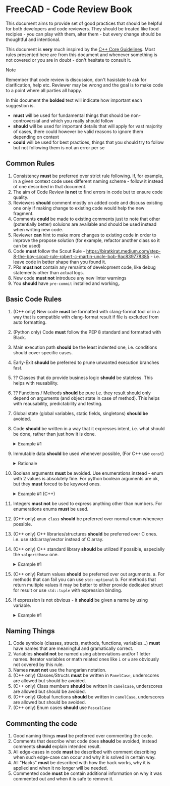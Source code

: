 # FreeCAD - Code Review Book

This document aims to provide set of good practices that should be helpful for both developers and code reviewers. They should be treated like food recipies - you can play with them, alter them - but every change should be thoughtful and intentional.

This document is __very__ much inspired by the [C++ Core Guidelines](https://isocpp.github.io/CppCoreGuidelines/CppCoreGuidelines).
Most rules presented here are from this document and whenever something is not covered or you are in doubt - 
don't hesitate to consult it. 

> [!NOTE]  
> Remember that code review is discussion, don't hasistate to ask for clarification, help etc. Reviewer may be wrong and the goal is to make code to a point where all parties all happy.

In this document the **bolded** text will indicate how important each suggestion is. 
 - **must** will be used for fundamental things that should be non-controversial and which you really should follow
 - **should** will be used for important details that will apply for vast majority of cases, there could however be valid reasons to ignore them depending on context
 - **could** will be used for best practices, things that you should try to follow but not following them is not an error per se

## Common Rules
1. Consistency **must** be preferred over strict rule following. If, for example, in a given context code uses different naming scheme - follow it instead of one described in that document.
2. The aim of Code Review **is not** to find errors in code but to ensure code quality.
3. Reviewers **should** comment mostly on added code and discuss existing one only if making change to existing code would help the new fragment.
4. Comments **could** be made to existing comments just to note that other (potentially better) soluions are available and should be used instead when writing new code.
5. Reviewer **can** hint to make more changes to existing code in order to improve the propose solution (for example, refactor another class so it can be used)
6. Code **must** follow the Scout Rule - https://biratkirat.medium.com/step-8-the-boy-scout-rule-robert-c-martin-uncle-bob-9ac839778385 - i.e. leave code in better shape than you found it.
7. PRs **must not** contain any remaints of development code, like debug statements other than actual logs.
8. New code **must not** introduce any new linter warnings
9. You **should** have `pre-commit` installed and working,.

## Basic Code Rules
1. (C++ only) New code **must** be formatted with clang-format tool or in a way that is compatible with clang-format result if file is excluded from auto formatting.
1. (Python only) Code **must** follow the PEP 8 standard and formatted with Black.
3. Main execution path **should** be the least indented one, i.e. conditions should cover specific cases.
4. Early-Exit **should** be preferred to prune unwanted execution branches fast.
5. ?? Classes that do provide business logic **should** be stateless. This helps with reusability.
6. ?? Functions / Methods **should** be pure i.e. they result should only depend on arguments (and object state in case of method). This helps with reausability, predictability and testing.
7. Global state (global variables, static fields, singletons) **should be** avoided.
8. Code **should** be written in a way that it expresses intent, i.e. what should be done, rather than just how it is done. 
    <details>
        <summary>Example #1</summary>
        Consider this code:
        ```c++
            void setOverlayMode(OverlayMode mode)
            {
                // ... some code ...

                QDockWidget *dock = nullptr;
                
                for (auto w = qApp->widgetAt(QCursor::pos()); w; w = w->parentWidget()) {
                    dock = qobject_cast<QDockWidget*>(w);
                    if (dock) {
                        break;
                    }
                    auto tabWidget = qobject_cast<OverlayTabWidget*>(w);
                    if (tabWidget) {
                        dock = tabWidget->currentDockWidget();
                        if (dock) {
                            break;
                        }
                    }
                }

                if (!dock) {
                    for (auto w = qApp->focusWidget(); w; w = w->parentWidget()) {
                        dock = qobject_cast<QDockWidget*>(w);
                        if (dock) {
                            break;
                        }
                    }
                }

                // some more code ...

                toggleOverlay(dock, m);
            }
        ```
        
        It is hard to understand what is the job of the for loop inside `if (!dock)` statement. 
        We can refactor it to a new `QWidget* findClosestDockWidget()` method for it to look like this:
        
        ```c++
            void setOverlayMode(OverlayMode mode)
            {
                // ... some code ...

                QDockWidget *dock = findClosestDockWidget();

                // ... some more code ...

                toggleOverlay(dock, m);
            }
        ```
        The findClosestDockWidget() could either be implemented as private method or an inner function using lambdas.

        ```c++
        auto findClosestDockWidget = []() { ... }
        ```

        That way reading through code of `setOverlayMode` we don't need to care about the details of finding the closest dock widget.
    </details>
9. Immutable data **should** be used whenever possible, (For C++ use `const`)
    <details>
        <summary>Rationale</summary>
        It is much easier to reason about code that deals with data that does not change. 
    </details>
10. Boolean arguments **must** be avoided. Use enumerations instead - enum with 2 values is absolutely fine. 
    For python boolean arguments are ok, but they **must** forced to be keyword ones.
    <details>
        <summary>Example #1 (C++)</summary>
        Consider following example:
        
        ```c++
        mapper.populate(false, it.Key(), it.Value());
        ```

        It is impossible to understand what false means without consulting the documentation or at least the method signature.
        Instead the enum should be used:
        
        ```c++
        mapper.populate(MappingStatus::Modified, it.Key(), it.Value());
        ```

        Now the intent is clear
    </details>
11. Integers **must not** be used to express anything other than numbers. For enumerations enums **must** be used.
12. (C++ only) `enum class` **should** be preferred over normal enum whenever possible.
13. (C++ only) C++ libraries/structures **should** be preferred over C ones. i.e. use std::array/vector instead of C array. 
14. (C++ only) C++ standard library **should** be utilized if possible, especially the `<algorithms>` one.
    <details>
        <summary>Example #1</summary>
        
        Consider following code:
        ```c++
            std::set<int> vertexSet;
            for (auto &s : face.getSubShapes(TopAbs_VERTEX)) {
                int idx = shape.findShape(s) - 1;
                if (idx >= 0 && vertexSet.insert(idx).second) {
                    vertices.push_back(idx);
                }
            }
        ```

        You can rewrite it in a following way:
        ```c++
            for (auto &vertex : face.getSubShapes(TopAbs_VERTEX)) {
                int vertexId = shape.findShape(vertex);

                if (vertexId > 0) {
                    vertexSet.insert(vertexId);
                }
            }


            std::copy(vertexSet.begin(), vertexSet.end(), std::back_inserter(vertices));
        ```

        This way you split the responsibility of computing unique set with result preparation.
    </details>
15. (C++ only) Return values **should** be preferred over out arguments.
    a. For methods that can fail you can use `std::optional`
    b. For methods that return multiple values it may be better to either provide dedicated struct for result or use `std::tuple` with expression binding.
16. If expression is not obvious - it **should** be given a name by using variable.
    <details>
        <summary>Example #1</summary>
        TODO: Find some good example
    </details>


## Naming Things
1. Code symbols (classes, structs, methods, functions, variables...) **must** have names that are meaningful and gramatically correct.
2. Variables **should not** be named using abbreviations and/or 1 letter names. Iterator variables or math related ones like `i` or `u` are obviously not covered by this rule.
3. Names **must not** use the hungarian notation.
4. (C++ only) Classes/Structs **must** be written in `PamelCase`, underscores are allowed but should be avoided.
5. (C++ only) Class members **should** be written in `camelCase`, underscores are allowed but should be avoided.
6. (C++ only) Global functions **should** be written in `camelCase`, underscores are allowed but should be avoided.
7. (C++ only) Enum cases **should** use `PascalCase`

## Commenting the code
1. Good naming things **must** be preferred over commenting the code.
2. Comments that describe what code does **should** be avoided, instead comments **should** explain intended result.
3. All edge-cases in code **must** be described with comment describing when such edge-case can occur and why it is solved in certain way.
4. All "Hacks" **must** be described with how the hack works, why it is applied and when it no longer will be needed.
5. Commented code **must** be contain additional information on why it was commented out and when it is safe to remove it.
